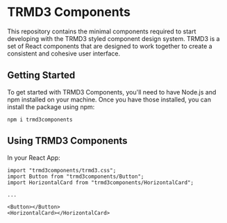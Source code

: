# TRMD3 Components

This repository contains the minimal components required to start developing with the TRMD3 styled component design system. TRMD3 is a set of React components that are designed to work together to create a consistent and cohesive user interface.

## Getting Started

To get started with TRMD3 Components, you'll need to have Node.js and npm installed on your machine. Once you have those installed, you can install the package using npm:

<code>npm i trmd3components</code>

## Using TRMD3 Components

In your React App:

```
import "trmd3components/trmd3.css";
import Button from "trmd3components/Button";
import HorizontalCard from "trmd3components/HorizontalCard";

...

<Button></Button>
<HorizontalCard></HorizontalCard>
```
